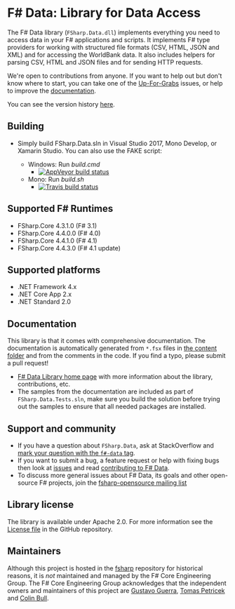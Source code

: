# F# Data: Library for Data Access

The F# Data library (`FSharp.Data.dll`) implements everything you need to access data in your F# applications 
and scripts. It implements F# type providers for working with structured file formats (CSV, HTML, JSON and XML) and 
for accessing the WorldBank data. It also includes helpers for parsing CSV, HTML and JSON files and for sending HTTP requests.

We're open to contributions from anyone. If you want to help out but don't know where to start, you can take one of the [Up-For-Grabs](https://github.com/fsharp/FSharp.Data/issues?labels=up-for-grabs&state=open) issues, or help to improve the [documentation][3].

You can see the version history [here](RELEASE_NOTES.md).

## Building

- Simply build FSharp.Data.sln in Visual Studio 2017, Mono Develop, or Xamarin Studio. You can also use the FAKE script:

  * Windows: Run *build.cmd* 
    * [![AppVeyor build status](https://ci.appveyor.com/api/projects/status/vlw9avsb91rjfy39)](https://ci.appveyor.com/project/ovatsus/fsharp-data)
  * Mono: Run *build.sh*
    * [![Travis build status](https://travis-ci.org/fsharp/FSharp.Data.svg)](https://travis-ci.org/fsharp/FSharp.Data)

## Supported F# Runtimes

- FSharp.Core 4.3.1.0 (F# 3.1)
- FSharp.Core 4.4.0.0 (F# 4.0)
- FSharp.Core 4.4.1.0 (F# 4.1)
- FSharp.Core 4.4.3.0 (F# 4.1 update)

## Supported platforms

- .NET Framework 4.x
- .NET Core App 2.x
- .NET Standard 2.0

## Documentation 

This library is that it comes with comprehensive documentation. The documentation is 
automatically generated from `*.fsx` files in [the content folder][2] and from the comments in the code. If you find a typo, please submit a pull request! 
 - [F# Data Library home page][3] with more information about the library, contributions, etc.
 - The samples from the documentation are included as part of `FSharp.Data.Tests.sln`, make sure you build the
solution before trying out the samples to ensure that all needed packages are installed.

## Support and community

 - If you have a question about `FSharp.Data`, ask at StackOverflow and [mark your question with the `f#-data` tag](http://stackoverflow.com/questions/tagged/f%23-data). 
 - If you want to submit a bug, a feature request or help with fixing bugs then look at [issues](https://github.com/fsharp/FSharp.Data/issues) and read [contributing to F# Data](https://github.com/fsharp/FSharp.Data/blob/master/CONTRIBUTING.md).
 - To discuss more general issues about F# Data, its goals and other open-source F# projects, join the [fsharp-opensource mailing list](http://groups.google.com/group/fsharp-opensource)

## Library license

The library is available under Apache 2.0. For more information see the [License file][1] in the GitHub repository.

## Maintainers

Although this project is hosted in the [fsharp](https://github.com/fsharp) repository for historical reasons, it is _not_ maintained and managed by the F# Core Engineering Group. The F# Core Engineering Group acknowledges that the independent owners and maintainers of this project are [Gustavo Guerra](http://github.com/ovatsus), [Tomas Petricek](http://github.com/tpetricek) and [Colin Bull](http://github.com/colinbull).



 [1]: https://github.com/fsharp/FSharp.Data/blob/master/LICENSE.md
 [2]: https://github.com/fsharp/FSharp.Data/tree/master/docs/content
 [3]: http://fsharp.github.io/FSharp.Data/

